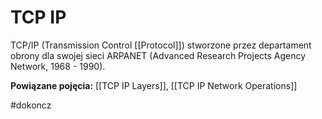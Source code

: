 # TCP IP
TCP/IP (Transmission Control [[Protocol]]) stworzone przez departament obrony dla swojej sieci ARPANET (Advanced Research Projects Agency Network, 1968 - 1990). 

**Powiązane pojęcia:**
[[TCP IP Layers]], [[TCP IP Network Operations]]

 
#dokoncz